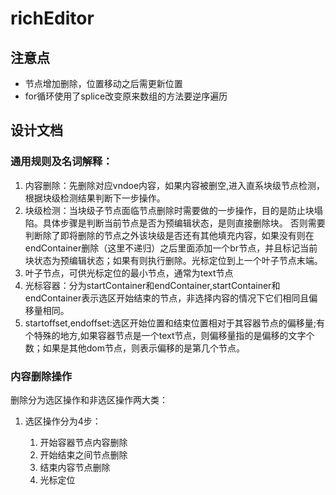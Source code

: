 # richEditor
## 注意点
- 节点增加删除，位置移动之后需更新位置
- for循环使用了splice改变原来数组的方法要逆序遍历

## 设计文档

### 通用规则及名词解释：

1. 内容删除：先删除对应vndoe内容，如果内容被删空,进入直系块级节点检测，根据块级检测结果判断下一步操作。
2. 块级检测：当块级子节点面临节点删除时需要做的一步操作，目的是防止块塌陷。具体步骤是判断当前节点是否为预编辑状态，是则直接删除块。 否则需要判断除了即将删除的节点之外该块级是否还有其他填充内容，如果没有则在endContainer删除（这里不递归）之后里面添加一个br节点，并且标记当前块状态为预编辑状态；如果有则执行删除。光标定位到上一个叶子节点末端。
3. 叶子节点，可供光标定位的最小节点，通常为text节点
4. 光标容器：分为startContainer和endContainer,startContainer和endContainer表示选区开始结束的节点，非选择内容的情况下它们相同且偏移量相同。
5. startoffset,endoffset:选区开始位置和结束位置相对于其容器节点的偏移量;有个特殊的地方,如果容器节点是一个text节点，则偏移量指的是偏移的文字个数；如果是其他dom节点，则表示偏移的是第几个节点。


### 内容删除操作

删除分为选区操作和非选区操作两大类：
  
1. 选区操作分为4步：

   1. 开始容器节点内容删除
   2. 开始结束之间节点删除
   3. 结束内容节点删除
   4. 光标定位
